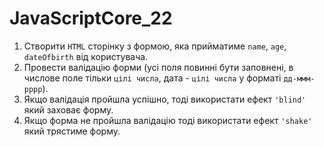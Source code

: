 # JavaScriptCore_22
1. Створити ```HTML``` сторінку з формою, яка прийматиме ```name```, ```age```, ```dateOfbirth``` від користувача.
2. Провести валідацію форми (усі поля повинні бути заповнені, в числове поле тільки ```цілі числа```, дата - ```цілі числа``` у форматі ```дд-ммм-рррр```). 
3. Якщо валідація пройшла успішно, тоді використати ефект ```'blind'``` який заховає форму.
4. Якщо форма не пройшла валідацію тоді використати ефект ```'shake'``` який трястиме форму. 
